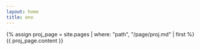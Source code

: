 ```yaml
---
layout: home
title: eno
---
```

{% assign proj_page = site.pages | where: "path", "/page/proj.md" | first %}
{{ proj_page.content }}